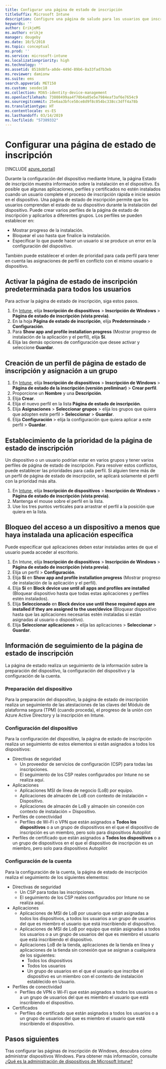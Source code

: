 ```yaml
---
title: Configurar una página de estado de inscripción
titleSuffix: Microsoft Intune
description: Configure una página de saludo para los usuarios que inscriban dispositivos Windows 10.
keywords: ''
author: ErikjeMS
ms.author: erikje
manager: dougeby
ms.date: 10/5/2018
ms.topic: conceptual
ms.prod: ''
ms.service: microsoft-intune
ms.localizationpriority: high
ms.technology: ''
ms.assetid: 8518d8fa-a0de-449d-89b6-8a33fad7b3eb
ms.reviewer: damionw
ms.suite: ems
search.appverid: MET150
ms.custom: seodec18
ms.collection: M365-identity-device-management
ms.openlocfilehash: 73808499aa4f70b4a05e5e7984eaf3af6e7654c9
ms.sourcegitcommit: 25e6aa3bfce58ce8d9f8c054bc338cc3dff4a78b
ms.translationtype: HT
ms.contentlocale: es-ES
ms.lasthandoff: 03/14/2019
ms.locfileid: "57389332"
---
```

# <a name="set-up-an-enrollment-status-page"></a>Configurar una página de estado de inscripción
 
[!INCLUDE [azure_portal](./includes/azure_portal.md)]
 
Durante la configuración del dispositivo mediante Intune, la página Estado de inscripción muestra información sobre la instalación en el dispositivo. Es posible que algunas aplicaciones, perfiles y certificados no estén instalados cuando un usuario complete el proceso de inscripción rápida e inicie sesión en el dispositivo. Una página de estado de inscripción permite que los usuarios comprendan el estado de su dispositivo durante la instalación del dispositivo. Puede crear varios perfiles de la página de estado de inscripción y aplicarlos a diferentes grupos. Los perfiles se pueden establecer en:
- Mostrar progreso de la instalación.
- Bloquear el uso hasta que finalice la instalación.
- Especificar lo que puede hacer un usuario si se produce un error en la configuración del dispositivo.

También puede establecer el orden de prioridad para cada perfil para tener en cuenta las asignaciones de perfil en conflicto con el mismo usuario o dispositivo.

 
## <a name="turn-on-default-enrollment-status-page-for-all-users"></a>Activar la página de estado de inscripción predeterminada para todos los usuarios

Para activar la página de estado de inscripción, siga estos pasos.
 
1. En [Intune](https://aka.ms/intuneportal), elija **Inscripción de dispositivos** > **Inscripción de Windows** > **Página de estado de inscripción (vista previa)**.
2. En la hoja **Página de estado de inscripción**, elija **Predeterminado** > **Configuración**.
3. Para **Show app and profile installation progress** (Mostrar progreso de instalación de la aplicación y el perfil), elija **Sí**.
4. Elija las demás opciones de configuración que desee activar y seleccione **Guardar**.

## <a name="create-enrollment-status-page-profile-and-assign-to-a-group"></a>Creación de un perfil de página de estado de inscripción y asignación a un grupo

1. En [Intune](https://aka.ms/intuneportal), elija **Inscripción de dispositivos** > **Inscripción de Windows** > **Página de estado de la inscripción (versión preliminar)** > **Crear perfil**.
2. Proporcione un **Nombre** y una **Descripción**.
3. Elija **Crear**.
4. Elija el nuevo perfil en la lista **Página de estado de inscripción**.
5. Elija **Asignaciones** > **Seleccionar grupos** > elija los grupos que quiera que adopten este perfil > **Seleccionar** > **Guardar**.
6. Elija **Configuración** > elija la configuración que quiera aplicar a este perfil > **Guardar**.

## <a name="set-the-enrollment-status-page-priority"></a>Establecimiento de la prioridad de la página de estado de inscripción

Un dispositivo o un usuario podrían estar en varios grupos y tener varios perfiles de página de estado de inscripción. Para resolver estos conflictos, puede establecer las prioridades para cada perfil. Si alguien tiene más de un perfil de página de estado de inscripción, se aplicará solamente el perfil con la prioridad más alta.

1. En [Intune](https://aka.ms/intuneportal), elija **Inscripción de dispositivos** > **Inscripción de Windows** > **Página de estado de inscripción (vista previa)**.
2. Mantenga el mouse sobre el perfil en la lista.
3. Use los tres puntos verticales para arrastrar el perfil a la posición que quiera en la lista.

## <a name="block-access-to-a-device-until-a-specific-application-is-installed"></a>Bloqueo del acceso a un dispositivo a menos que haya instalada una aplicación específica

Puede especificar qué aplicaciones deben estar instaladas antes de que el usuario pueda acceder al escritorio.

1. En Intune, elija **Inscripción de dispositivos** > **Inscripción de Windows** > **Página de estado de inscripción (vista previa)**.
2. Elija un perfil > **Configuración**.
3. Elija **Sí** en **Show app and profile installation progress** (Mostrar progreso de instalación de la aplicación y el perfil).
4. Elija **Sí** en **Block device use until all apps and profiles are installed** (Bloquear dispositivo hasta que todas estas aplicaciones y perfiles estén instalados).
5. Elija **Seleccionado** en **Block device use until these required apps are installed if they are assigned to the user/device** (Bloquear dispositivo hasta que las aplicaciones necesarias estén instaladas si están asignadas al usuario o dispositivo).
 6. Elija **Seleccionar aplicaciones** > elija las aplicaciones > **Seleccionar** > **Guardar**.

## <a name="enrollment-status-page-tracking-information"></a>Información de seguimiento de la página de estado de inscripción

La página de estado realiza un seguimiento de la información sobre la preparación del dispositivo, la configuración del dispositivo y la configuración de la cuenta.

### <a name="device-preparation"></a>Preparación del dispositivo

Para la preparación del dispositivo, la página de estado de inscripción realiza un seguimiento de las atestaciones de las claves del Módulo de plataforma segura (TPM) (cuando proceda), el progreso de la unión con Azure Active Directory y la inscripción en Intune.

### <a name="device-setup"></a>Configuración del dispositivo

Para la configuración del dispositivo, la página de estado de inscripción realiza un seguimiento de estos elementos si están asignados a todos los dispositivos:
- Directivas de seguridad
    - Un proveedor de servicios de configuración (CSP) para todas las inscripciones.
    - El seguimiento de los CSP reales configurados por Intune no se realiza aquí.
- Aplicaciones
    - Aplicaciones MSI de línea de negocio (LoB) por equipo.
    - Aplicaciones de almacén de LoB con contexto de instalación = Dispositivo.
    - Aplicaciones de almacén de LoB y almacén sin conexión con contexto de instalación = Dispositivo.
- Perfiles de conectividad
    - Perfiles de Wi-Fi o VPN que están asignados a **Todos los dispositivos** o a un grupo de dispositivos en el que el dispositivo de inscripción es un miembro, pero solo para dispositivos Autopilot
- Perfiles de certificado que están asignados a **Todos los dispositivos** o a un grupo de dispositivos en el que el dispositivo de inscripción es un miembro, pero solo para dispositivos Autopilot

### <a name="account-setup"></a>Configuración de la cuenta
Para la configuración de la cuenta, la página de estado de inscripción realiza el seguimiento de los siguientes elementos:
- Directivas de seguridad
    - Un CSP para todas las inscripciones.
    - El seguimiento de los CSP reales configurados por Intune no se realiza aquí.
- Aplicaciones
    - Aplicaciones de MSI de LoB por usuario que están asignadas a todos los dispositivos, a todos los usuarios a un grupo de usuarios del que es miembro el usuario que está inscribiendo el dispositivo.
    - Aplicaciones de MSI de LoB por equipo que están asignadas a todos los usuarios o a un grupo de usuarios del que es miembro el usuario que está inscribiendo el dispositivo.
    - Aplicaciones LoB de la tienda, aplicaciones de la tienda en línea y aplicaciones de la tienda sin conexión que se asignan a cualquiera de los siguientes:
        - Todos los dispositivos
        - Todos los usuarios
        - Un grupo de usuarios en el que el usuario que inscribe el dispositivo es un miembro con el contexto de instalación establecido en Usuario.
- Perfiles de conectividad
    - Perfiles de VPN o Wi-Fi que están asignados a todos los usuarios o a un grupo de usuarios del que es miembro el usuario que está inscribiendo el dispositivo.
- Certificados
    - Perfiles de certificado que están asignados a todos los usuarios o a un grupo de usuarios del que es miembro el usuario que está inscribiendo el dispositivo.

## <a name="next-steps"></a>Pasos siguientes
Tras configurar las páginas de inscripción de Windows, descubra cómo administrar dispositivos Windows. Para obtener más información, consulte [¿Qué es la administración de dispositivos de Microsoft Intune?](https://docs.microsoft.com/intune/device-management)
